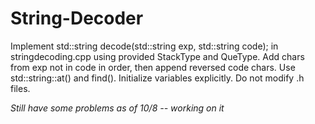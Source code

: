 # String-Decoder
Implement std::string decode(std::string exp, std::string code); in stringdecoding.cpp using provided StackType and QueType. Add chars from exp not in code in order, then append reversed code chars. Use std::string::at() and find(). Initialize variables explicitly. Do not modify .h files.

*Still have some problems as of 10/8 -- working on it*
